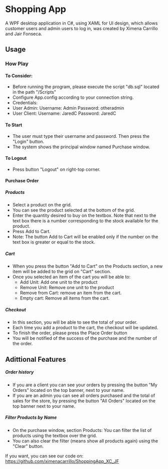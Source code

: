 
# Shopping App
A WPF desktop application in C#, using XAML for UI design, which allows customer users and admin users to log in, was created by Ximena Carrillo and Jair Fonseca.

## Usage
### How Play
#### To Consider:
- Before running the program, please execute the script "db.sql" located in the path "/Scripts"
- Configure App.config according to your connection string.
- Credentials:
 - User Admin: Username: Admin Password: otheradmin
 - User Client: Username: JaredC Password: JaredC
#### To Start
- The user must type their username and password. Then press the "Login" button.
- The system shows the principal window named Purchase window.
#### To Logout
- Press button "Logout" on right-top corner.
#### Purchase Order
##### Products
- Select a product on the grid.
- You can see the product selected at the bottom of the grid.
- Enter the quantity desired to buy on the textbox. Note that next to the text box there is a number corresponding to the stock available for the product.
- Press Add to Cart.
- Note: The button Add to Cart will be enabled only if the number on the text box is greater or equal to the stock.
##### Cart
- When you press the button "Add to Cart" on the Products section, a new item will be added to the grid on "Cart" section.
- Once you selected an item of the cart you will be able to:
  -  Add Unit: Add one unit to the product
  -  Remove Unit: Remove one unit to the product
  -  Remove from Cart: remove an item from the cart.
  -  Empty cart: Remove all items from the cart.
##### Checkout
- In this section, you will be able to see the total of your order.
- Each time you add a product to the cart, the checkout will be updated.
- To finish the order, please press the Place Order button
- You will be notified of the success of the purchase and the number of the order.

## Adittional Features
##### Order history
- If you are a client you can see your orders by pressing the button "My Orders" located on the top banner, next to your name.
- If you are an admin you can see all orders purchased and the total of sales for the store, by pressing the button "All Orders" located on the top banner next to your name.
##### Filter Products by Name
- On the purchase window, section Products: You can filter the list of products using the textbox over the grid.
- You can also clear the filter (means show all products again) using the "Clear" button.

If you want, you can see our code on: https://github.com/ximenacarrillo/ShoppingApp_XC_JF
